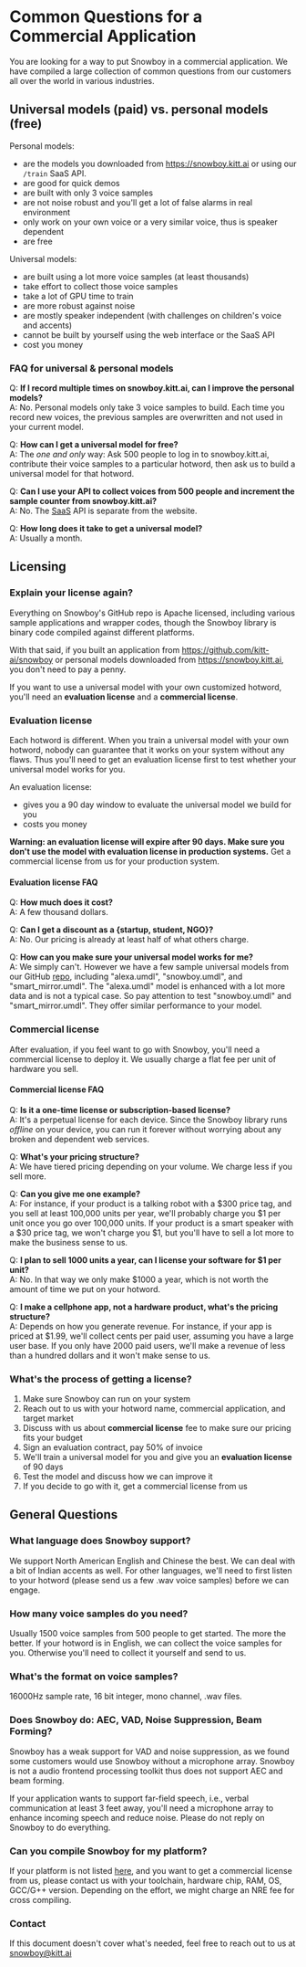 # Common Questions for a Commercial Application

You are looking for a way to put Snowboy in a commercial application. We have compiled a large collection of common questions from our customers all over the world in various industries. 


## Universal models (paid) vs. personal models (free)

Personal models:

* are the models you downloaded from https://snowboy.kitt.ai or using our `/train` SaaS API.
* are good for quick demos
* are built with only 3 voice samples
* are not noise robust and you'll get a lot of false alarms in real environment
* only work on your own voice or a very similar voice, thus is speaker dependent
* are free

Universal models:

* are built using a lot more voice samples (at least thousands)
* take effort to collect those voice samples
* take a lot of GPU time to train
* are more robust against noise
* are mostly speaker independent (with challenges on children's voice and accents)
* cannot be built by yourself using the web interface or the SaaS API
* cost you money

### FAQ for universal & personal models

Q: **If I record multiple times on snowboy.kitt.ai, can I improve the personal models?**  
A: No. Personal models only take 3 voice samples to build. Each time you record new voices, the previous samples are overwritten and not used in your current model. 


Q: **How can I get a universal model for free?**  
A: The *one and only* way: Ask 500 people to log in to snowboy.kitt.ai, contribute their voice samples to a particular hotword, then ask us to build a universal model for that hotword.

Q: **Can I use your API to collect voices from 500 people and increment the sample counter from snowboy.kitt.ai?**  
A: No. The [SaaS](https://github.com/kitt-ai/snowboy#hotword-as-a-service) API is separate from the website.

Q: **How long does it take to get a universal model?**  
A: Usually a month.

## Licensing


### Explain your license again?

Everything on Snowboy's GitHub repo is Apache licensed, including various sample applications and wrapper codes, though the Snowboy library is binary code compiled against different platforms. 

With that said, if you built an application from https://github.com/kitt-ai/snowboy or personal models downloaded from https://snowboy.kitt.ai, you don't need to pay a penny.

If you want to use a universal model with your own customized hotword, you'll need an **evaluation license** and a **commercial license**.

### Evaluation license

Each hotword is different. When you train a universal model with your own hotword, nobody can guarantee that it works on your system without any flaws. Thus you'll need to get an evaluation license first to test whether your universal model works for you.

An evaluation license:

* gives you a 90 day window to evaluate the universal model we build for you
* costs you money

**Warning: an evaluation license will expire after 90 days. Make sure you don't use the model with evaluation license in production systems.** Get a commercial license from us for your production system.

#### Evaluation license FAQ

Q: **How much does it cost?**  
A: A few thousand dollars.

Q: **Can I get a discount as a {startup, student, NGO}?**  
A: No. Our pricing is already at least half of what others charge.

Q: **How can you make sure your universal model works for me?**  
A: We simply can't. However we have a few sample universal models from our GitHub [repo](https://github.com/Kitt-AI/snowboy/tree/master/resources), including "alexa.umdl", "snowboy.umdl", and "smart_mirror.umdl". The "alexa.umdl" model is enhanced with a lot more data and is not a typical case. So pay attention to test "snowboy.umdl" and "smart_mirror.umdl". They offer similar performance to your model.


### Commercial license

After evaluation, if you feel want to go with Snowboy, you'll need a commercial license to deploy it. We usually charge a flat fee per unit of hardware you sell.

#### Commercial license FAQ

Q: **Is it a one-time license or subscription-based license?**  
A: It's a perpetual license for each device. Since the Snowboy library runs *offline* on your device, you can run it forever without worrying about any broken and dependent web services.

Q: **What's your pricing structure?**  
A: We have tiered pricing depending on your volume. We charge less if you sell more.

Q: **Can you give me one example?**  
A: For instance, if your product is a talking robot with a $300 price tag, and you sell at least 100,000 units per year, we'll probably charge you $1 per unit once you go over 100,000 units. If your product is a smart speaker with a $30 price tag, we won't charge you $1, but you'll have to sell a lot more to make the business sense to us.

Q: **I plan to sell 1000 units a year, can I license your software for $1 per unit?**  
A: No. In that way we only make $1000 a year, which is not worth the amount of time we put on your hotword.

Q: **I make a cellphone app, not a hardware product, what's the pricing structure?**  
A: Depends on how you generate revenue. For instance, if your app is priced at $1.99, we'll collect cents per paid user, assuming you have a large user base. If you only have 2000 paid users, we'll make a revenue of less than a hundred dollars and it won't make sense to us.


### What's the process of getting a license?

1. Make sure Snowboy can run on your system
2. Reach out to us with your hotword name, commercial application, and target market
3. Discuss with us about **commercial license** fee to make sure our pricing fits your budget
4. Sign an evaluation contract, pay 50% of invoice
5. We'll train a universal model for you and give you an **evaluation license** of 90 days
6. Test the model and discuss how we can improve it
7. If you decide to go with it, get a commercial license from us

## General Questions

### What language does Snowboy support?

We support North American English and Chinese the best. We can deal with a bit of Indian accents as well. For other languages, we'll need to first listen to your hotword (please send us a few .wav voice samples) before we can engage.

### How many voice samples do you need?

Usually 1500 voice samples from 500 people to get started. The more the better. If your hotword is in English, we can collect the voice samples for you. Otherwise you'll need to collect it yourself and send to us.

### What's the format on voice samples?

16000Hz sample rate, 16 bit integer, mono channel, .wav files.

### Does Snowboy do: AEC, VAD, Noise Suppression, Beam Forming?

Snowboy has a weak support for VAD and noise suppression, as we found some customers would use Snowboy without a microphone array. Snowboy is not a audio frontend processing toolkit thus does not support AEC and beam forming.

If your application wants to support far-field speech, i.e., verbal communication at least 3 feet away, you'll need a microphone array to enhance incoming speech and reduce noise. Please do not reply on Snowboy to do everything.

### Can you compile Snowboy for my platform?

If your platform is not listed [here](https://github.com/Kitt-AI/snowboy/tree/master/lib), and you want to get a commercial license from us, please contact us with your toolchain, hardware chip, RAM, OS, GCC/G++ version. Depending on the effort, we might charge an NRE fee for cross compiling.

### Contact

If this document doesn't cover what's needed, feel free to reach out to us at snowboy@kitt.ai